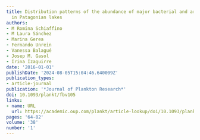 ```yaml
---
title: Distribution patterns of the abundance of major bacterial and archaeal groups
  in Patagonian lakes
authors:
- M Romina Schiaffino
- M Laura Sánchez
- Marina Gerea
- Fernando Unrein
- Vanessa Balagué
- Josep M. Gasol
- Irina Izaguirre
date: '2016-01-01'
publishDate: '2024-08-05T15:04:46.640009Z'
publication_types:
- article-journal
publication: '*Journal of Plankton Research*'
doi: 10.1093/plankt/fbv105
links:
- name: URL
  url: https://academic.oup.com/plankt/article-lookup/doi/10.1093/plankt/fbv105
pages: '64-82'
volume: '38'
number: '1'
---
```

